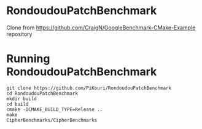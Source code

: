# RondoudouPatchBenchmark
Clone from https://github.com/CraigN/GoogleBenchmark-CMake-Example repository

# Running RondoudouPatchBenchmark
```console
git clone https://github.com/PiKouri/RondoudouPatchBenchmark
cd RondoudouPatchBenchmark
mkdir build
cd build
cmake -DCMAKE_BUILD_TYPE=Release ..
make
CipherBenchmarks/CipherBenchmarks
```
